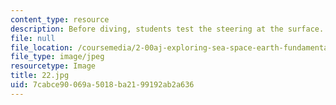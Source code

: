 ```yaml
---
content_type: resource
description: Before diving, students test the steering at the surface.
file: null
file_location: /coursemedia/2-00aj-exploring-sea-space-earth-fundamentals-of-engineering-design-spring-2009/7cabce90069a5018ba2199192ab2a636_22.jpg
file_type: image/jpeg
resourcetype: Image
title: 22.jpg
uid: 7cabce90-069a-5018-ba21-99192ab2a636
---
```


